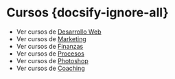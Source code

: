 # Cursos {docsify-ignore-all}

- Ver cursos de [Desarrollo Web](https://sidval.github.io/dev.web/)
- Ver cursos de [Marketing](/cursos/marketing/)
- Ver cursos de [Finanzas](/cursos/finanzas/)
- Ver cursos de [Procesos](/cursos/procesos/)
- Ver cursos de [Photoshop](/cursos/photoshop/)
- Ver cursos de [Coaching](/cursos/coaching/)
